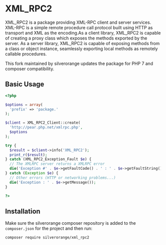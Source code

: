 XML_RPC2
========
XML_RPC2 is a package providing XML-RPC client and server services. XML-RPC is
a simple remote procedure call protocol built using HTTP as transport and XML
as the encoding.As a client library, XML_RPC2 is capable of creating a proxy
class which exposes the methods exported by the server. As a server library,
XML_RPC2 is capable of exposing methods from a class or object instance,
seamlessly exporting local methods as remotely callable procedures.

This fork maintained by silverorange updates the package for PHP 7 and
composer compatibility.


Basic Usage
-----------
```php
<?php

$options = array(
  'prefix' => 'package.'
);

$client = XML_RPC2_Client::create(
  'http://pear.php.net/xmlrpc.php',
  $options
);

try {
  $result = $client->info('XML_RPC2');
  print_r($result);
} catch (XML_RPC2_Exception_Fault $e) {
  // The XMLRPC server returns a XMLRPC error
  die('Exception #' . $e->getFaultCode() . ' : ' . $e->getFaultString());
} catch (Exception $e) {
  // Other errors (HTTP or networking problems...)
  die('Exception : ' . $e->getMessage());
}

?>
```

Installation
------------
Make sure the silverorange composer repository is added to the `composer.json`
for the project and then run:

```
composer require silverorange/xml_rpc2
```
